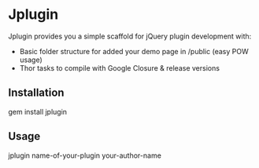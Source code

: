 # Jplugin

Jplugin provides you a simple scaffold for jQuery plugin development with:

* Basic folder structure for added your demo page in /public (easy POW usage)
* Thor tasks to compile with Google Closure & release versions

## Installation

  gem install jplugin

## Usage

  jplugin name-of-your-plugin your-author-name